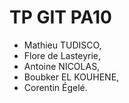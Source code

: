 # TP GIT PA10

- Mathieu TUDISCO,
- Flore de Lasteyrie,
- Antoine NICOLAS,
- Boubker EL KOUHENE,
- Corentin Égelé.
